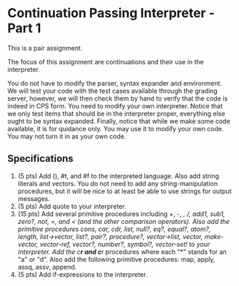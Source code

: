 # Continuation Passing Interpreter - Part 1

This is a pair assignment.

The focus of this assignment are continuations and their use in the interpreter.

You do not have to modify the parser, syntax expander and environment. We will test your code with the test cases available through the grading server, however, we will then check them by hand to verify that the code is indeed in CPS form. You need to modify your own interpreter. Notice that we only test items that should be in the interpreter proper, everything else ought to be syntax expanded. Finally, notice that while we make some code available, it is for quidance only. You may use it to modify your own code. You may not turn it in as your own code.

## Specifications

1. (5 pts) Add (), #t, and #f to the interpreted language. Also add string literals and vectors. You do not need to add any string-manipulation procedures, but it will be nice to at least be able to use strings for output messages.
2. (5 pts) Add quote to your interpreter.
3. (15 pts) Add several primitive procedures including +, -, *, /, add1, sub1, zero?, not, =, and < (and the other comparison operators). Also add the primitive procedures cons, car, cdr, list, null?, eq?, equal?, atom?, length, list->vector, list?, pair?, procedure?, vector->list, vector, make-vector, vector-ref, vector?, number?, symbol?, vector-set! to your interpreter. Add the c**r and c***r procedures where each "*" stands for an "a" or "d". Also add the following primitive procedures: map, apply, assq, assv, append.
4. (5 pts) Add if-expressions to the interpreter.
